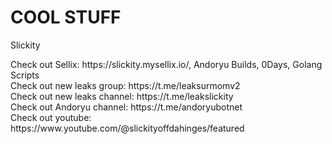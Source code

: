 # COOL STUFF
Slickity

<p>Check out Sellix: https://slickity.mysellix.io/, Andoryu Builds, 0Days, Golang Scripts<br />
Check out new leaks group: https://t.me/leaksurmomv2<br />
Check out new leaks channel: https://t.me/leakslickity<br />
Check out Andoryu channel: https://t.me/andoryubotnet<br />
Check out youtube: https://www.youtube.com/@slickityoffdahinges/featured</p><br />

